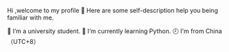 Hi ,welcome to my profile 👋
Here are some self-description help you being familiar with me.

🏫 I’m a university student.
💪 I’m currently learning Python.
🕗 I'm from China （UTC+8）
